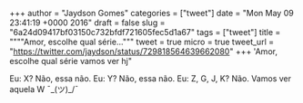 
+++
author = "Jaydson Gomes"
categories = ["tweet"]
date = "Mon May 09 23:41:19 +0000 2016"
draft = false
slug = "6a24d09417bf03150c732bfdf721605fec5d1a67"
tags = ["tweet"]
title = """"Amor, escolhe qual série..."""
tweet = true
micro = true
tweet_url = "https://twitter.com/jaydson/status/729818564639662080"
+++
'Amor, escolhe qual série vamos ver hj"

Eu: X? Não, essa não.
Eu: Y? Não, essa não.
Eu: Z, G, J, K? Não. Vamos ver aquela W ¯\_(ツ)_/¯
